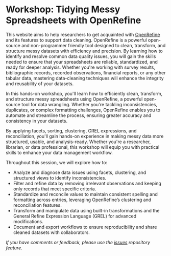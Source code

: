 # Workshop: Tidying Messy Spreadsheets with OpenRefine

This website aims to help researchers to get acquainted with [OpenRefine](https://openrefine.org) and its features to support data cleaning. OpenRefine is a powerful open-source and non-programmer friendly tool designed to clean, transform, and structure messy datasets with efficiency and precision. By learning how to identify and resolve common data quality issues, you will gain the skills needed to ensure that your spreadsheets are reliable, standardized, and ready for deeper analysis. Whether you're working with survey results, bibliographic records, recorded observations, financial reports, or any other tabular data, mastering data-cleaning techniques will enhance the integrity and reusability of your datasets.

In this hands-on workshop, you'll learn how to efficiently clean, transform, and structure messy spreadsheets using OpenRefine, a powerful open-source tool for data wrangling. Whether you're tackling inconsistencies, duplicates, or complex formatting challenges, OpenRefine enables you to automate and streamline the process, ensuring greater accuracy and consistency in your datasets.

By applying facets, sorting, clustering, GREL expressions, and reconciliation, you'll gain hands-on experience in making messy data more structured, usable, and analysis-ready. Whether you're a researcher, librarian, or data professional, this workshop will equip you with practical skills to enhance your data management workflow.

Throughout this session, we will explore how to:

-   Analyze and diagnose data issues using facets, clustering, and structured views to identify inconsistencies.
-   Filter and refine data by removing irrelevant observations and keeping only records that meet specific criteria.
-   Standardize and reconcile values to maintain consistent spelling and formatting across entries, leveraging OpenRefine’s clustering and reconciliation features.
-   Transform and manipulate data using built-in transformations and the General Refine Expression Language (GREL) for advanced modifications.
-   Document and export workflows to ensure reproducibility and share cleaned datasets with collaborators.

*If you have comments or feedback, please use the [issues](https://github.com/UCSB-Library-Research-Data-Services/qualdata-training/blob/main/enter%20URL%20for%20issues) repository feature.*
